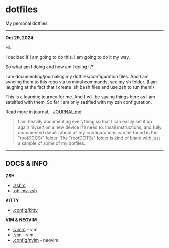 # dotfiles
My personal dotfiles

---

**Oct 29, 2024**

Hi.

I decided if I am going to do this.
I am going to do it my way.


So what am I doing and how am I doing it?

I am documenting/journaling my dotfiles/configuration files. And I am syncing them to this repo via terminal commands, see my sh folder. (I am laughing at the fact that I create .sh bash files and use zsh to run them!)

This is a learning journey for me.
And I will be saving things here as I am satsified with them.
So far I am only satified with my zsh configuration.

Read more in journal...
[JOURNAL.md](JOURNAL.md)

> I am heavily documenting everything so that I can easily set it up again myself on a new device if I need to.
> Insall instructions, and fully documented datails about all my configurations can be found in the "rootDOCS/" folder.
> The "rootDOTS/" folder is kind of bland with just a sample of some of my dotfiles.

---


## DOCS & INFO


**ZSH**
- [.zshrc](rootDOCS/zshrc.md)
- [.oh-my-zsh](rootDOCS/oh-my-zsh.md)

**KITTY**
- [.config/kitty](rootDOCS/config_kitty.md)

**VIM & NEOVIM**
- [.vimrc](rootDOCS/vimrc.md) - vim
- [.vim](rootDOCS/vim.md) - vim
- [.config/nvim](rootDOCS/config_nvim.md) - neovim